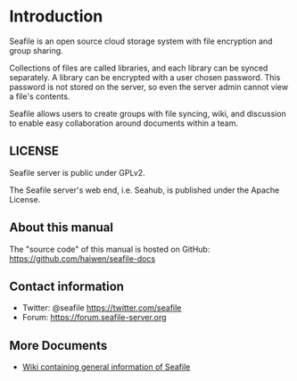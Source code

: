 # Introduction

Seafile is an open source cloud storage system with file encryption and group sharing. 

Collections of files are called libraries, and each library can be synced
separately. A library can be encrypted with a user chosen password. This
password is not stored on the server, so even the server admin cannot view a
file's contents.

Seafile allows users to create groups with file syncing, wiki, and discussion to
enable easy collaboration around documents within a team.

## LICENSE

Seafile server is public under GPLv2.

The Seafile server's web end, i.e. Seahub, is published under the Apache
License.

## About this manual

The "source code" of this manual is hosted on GitHub: https://github.com/haiwen/seafile-docs

## Contact information

* Twitter: @seafile https://twitter.com/seafile
* Forum: https://forum.seafile-server.org

## More Documents

* [Wiki containing general information of Seafile](https://seacloud.cc/group/3/wiki/)


